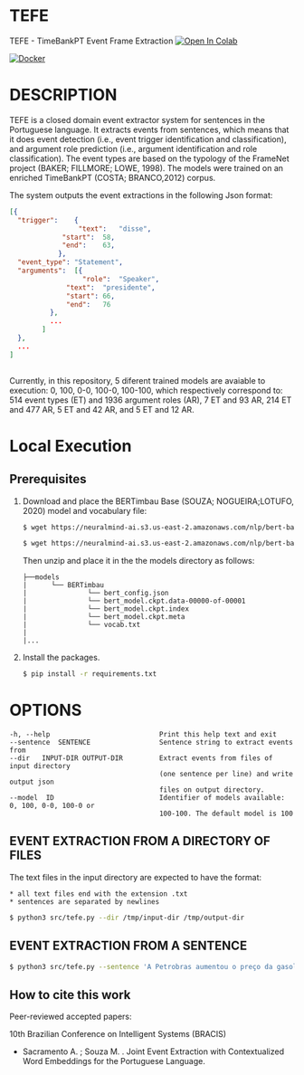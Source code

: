 # TEFE
TEFE - TimeBankPT Event Frame Extraction
[![Open In Colab](https://colab.research.google.com/assets/colab-badge.svg)](https://colab.research.google.com/github/FORMAS/TEFE/blob/main/notebook/colab-tefe.ipynb)

[![Docker](https://img.shields.io/badge/docker-%230db7ed.svg?style=for-the-badge&logo=docker&logoColor=white)](https://hub.docker.com/r/andersonsacramento/tefe)


# DESCRIPTION

TEFE is a closed domain event extractor system for sentences in the Portuguese language. It extracts events from sentences, which means that it does event detection (i.e., event trigger identification and classification), and argument role prediction (i.e., argument identification and role classification). The event types are based on the typology of the FrameNet project (BAKER; FILLMORE; LOWE, 1998). The models were trained on an enriched TimeBankPT (COSTA; BRANCO,2012) corpus.

The system outputs the event extractions in the following Json format:
```json
[{
  "trigger":    { 
                 "text":   "disse",
	         "start":  58,
	         "end":    63,
	        },  
  "event_type": "Statement",
  "arguments":  [{
                  "role":  "Speaker",
	          "text":  "presidente",
	          "start": 66,
	          "end":   76
		  },
		  ...
		]    
  },
  ...
]
  
```
Currently, in this repository, 5 diferent trained models are avaiable to execution: 0, 100, 0-0, 100-0, 100-100, which respectively correspond to: 514 event types (ET) and 1936 argument roles (AR), 7 ET and 93 AR, 214 ET and 477 AR, 5 ET and 42 AR, and 5 ET and 12 AR.

# Local Execution

## Prerequisites

1. Download and place the BERTimbau Base (SOUZA; NOGUEIRA;LOTUFO, 2020) model and vocabulary file:
    ```bash
    $ wget https://neuralmind-ai.s3.us-east-2.amazonaws.com/nlp/bert-base-portuguese-cased/bert-base-portuguese-cased_tensorflow_checkpoint.zip
	```
	```bash
	$ wget https://neuralmind-ai.s3.us-east-2.amazonaws.com/nlp/bert-base-portuguese-cased/vocab.txt
	```
	Then unzip and place it in the the models directory as follows:
	```
	├──models
	|      └── BERTimbau
	|               └── bert_config.json
	|               └── bert_model.ckpt.data-00000-of-00001
	|               └── bert_model.ckpt.index
	|               └── bert_model.ckpt.meta
	|               └── vocab.txt
	|
	|...
	```

2. Install the packages.
   ```bash
   $ pip install -r requirements.txt
   ```

<!-- 3. Download and place all the other models (i.e., 0, 0-0, 100-0, 100-100): -->
<!--    * [Download link](https://drive.google.com/file/d/1isdiyUu5sXkS8DXdEBjE_pfi-ErjnutQ/view?usp=sharing) -->
<!--    * Then unzip and place it in the models directory as follows: -->
<!-- 	``` -->
<!-- 	├──models -->
<!-- 	|     └── blstme_0_0.h5 -->
<!-- 	|     └── blstme_100_100.h5 -->
<!-- 	|     └── blstme_100.h5 -->
<!-- 	|     └── blstmea_0.h5 -->
<!-- 	|     └── blstmeat2_100_0.h5 -->
<!-- 	| -->
<!-- 	|... -->
<!-- 	``` -->


# OPTIONS
    -h, --help                           Print this help text and exit
	--sentence  SENTENCE                 Sentence string to extract events from
	--dir   INPUT-DIR OUTPUT-DIR         Extract events from files of input directory
		                                 (one sentence per line) and write output json
										 files on output directory.
    --model  ID                          Identifier of models available: 0, 100, 0-0, 100-0 or 
	                                     100-100. The default model is 100


## EVENT EXTRACTION FROM A DIRECTORY OF FILES
The text files in the input directory are expected to have the format:

    * all text files end with the extension .txt
    * sentences are separated by newlines
	
```bash
$ python3 src/tefe.py --dir /tmp/input-dir /tmp/output-dir
```
## EVENT EXTRACTION FROM A SENTENCE

```bash
$ python3 src/tefe.py --sentence 'A Petrobras aumentou o preço da gasolina para 2,30 reais, disse o presidente.'
```
## How to cite this work

Peer-reviewed accepted papers:

10th Brazilian Conference on Intelligent Systems (BRACIS)

* Sacramento A. ; Souza M. . Joint Event Extraction with Contextualized Word Embeddings for the Portuguese 
Language.
